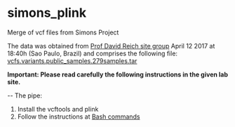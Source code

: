 # simons_plink
Merge of vcf files from Simons Project

The data was obtained from [Prof David Reich site group](http://reichdata.hms.harvard.edu/pub/datasets/sgdp/) April 12 2017 at 18:40h (Sao Paulo, Brazil) and comprises the following file: [vcfs.variants.public_samples.279samples.tar](https://sharehost.hms.harvard.edu/genetics/reich_lab/sgdp/vcf_variants/vcfs.variants.public_samples.279samples.tar)

**Important: Please read carefully the following instructions in the given lab site.**

-- The pipe:

1) Install the vcftools and plink
2) Follow the instructions at [Bash commands](simons_plink/bash_vcftools_plink)

